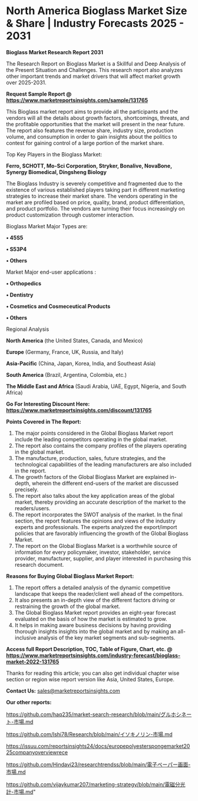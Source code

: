 # North America Bioglass Market Size & Share | Industry Forecasts 2025 - 2031

<strong>Bioglass Market Research Report 2031</strong>

The Research Report on Bioglass Market is a Skillful and Deep Analysis of the Present Situation and Challenges. This research report also analyzes other important trends and market drivers that will affect market growth over 2025-2031.

<strong>Request Sample Report @ <a href=https://www.marketreportsinsights.com/sample/131765>https://www.marketreportsinsights.com/sample/131765</a></strong>

This Bioglass market report aims to provide all the participants and the vendors will all the details about growth factors, shortcomings, threats, and the profitable opportunities that the market will present in the near future. The report also features the revenue share, industry size, production volume, and consumption in order to gain insights about the politics to contest for gaining control of a large portion of the market share.

Top Key Players in the Bioglass Market:

<strong>Ferro, SCHOTT, Mo-Sci Corporation, Stryker, Bonalive, NovaBone, Synergy Biomedical, Dingsheng Biology</strong>

The Bioglass Industry is severely competitive and fragmented due to the existence of various established players taking part in different marketing strategies to increase their market share. The vendors operating in the market are profiled based on price, quality, brand, product differentiation, and product portfolio. The vendors are turning their focus increasingly on product customization through customer interaction.

Bioglass Market Major Types are:

<strong>• 45S5

• S53P4

• Others</strong>

Market Major end-user applications :

<strong>• Orthopedics

• Dentistry

• Cosmetics and Cosmeceutical Products

• Others</strong>

Regional Analysis

</u><strong><b>North America</b></strong> (the United States, Canada, and Mexico)

<strong><b>Europe </b></strong>(Germany, France, UK, Russia, and Italy)

<strong><b>Asia-Pacific</b></strong> (China, Japan, Korea, India, and Southeast Asia)

<strong><b>South America</b></strong> (Brazil, Argentina, Colombia, etc.)

<strong><b>The Middle East and Africa</b></strong> (Saudi Arabia, UAE, Egypt, Nigeria, and South Africa)

<strong>Go For Interesting Discount Here: <a href=https://www.marketreportsinsights.com/discount/131765>https://www.marketreportsinsights.com/discount/131765</a></strong>

<strong>Points Covered in The Report:</strong>
<ol>
  <li>The major points considered in the Global Bioglass Market report include the leading competitors operating in the global market.</li>
  <li>The report also contains the company profiles of the players operating in the global market.</li>
  <li>The manufacture, production, sales, future strategies, and the technological capabilities of the leading manufacturers are also included in the report.</li>
  <li>The growth factors of the Global Bioglass Market are explained in-depth, wherein the different end-users of the market are discussed precisely.</li>
  <li>The report also talks about the key application areas of the global market, thereby providing an accurate description of the market to the readers/users.</li>
  <li>The report incorporates the SWOT analysis of the market. In the final section, the report features the opinions and views of the industry experts and professionals. The experts analyzed the export/import policies that are favorably influencing the growth of the Global Bioglass Market.</li>
  <li>The report on the Global Bioglass Market is a worthwhile source of information for every policymaker, investor, stakeholder, service provider, manufacturer, supplier, and player interested in purchasing this research document.</li>
</ol>
<strong>Reasons for Buying Global Bioglass Market Report:</strong>

<ol>
  <li>The report offers a detailed analysis of the dynamic competitive landscape that keeps the reader/client well ahead of the competitors.</li>
  <li>It also presents an in-depth view of the different factors driving or restraining the growth of the global market.</li>
  <li>The Global Bioglass Market report provides an eight-year forecast evaluated on the basis of how the market is estimated to grow.</li>
  <li>It helps in making aware business decisions by having providing thorough insights insights into the global market and by making an all-inclusive analysis of the key market segments and sub-segments.</li>
</ol>
<strong>Access full Report Description, TOC, Table of Figure, Chart, etc. @ <a href=https://www.marketreportsinsights.com/industry-forecast/bioglass-market-2022-131765>https://www.marketreportsinsights.com/industry-forecast/bioglass-market-2022-131765</a></strong>


Thanks for reading this article; you can also get individual chapter wise section or region wise report version like Asia, United States, Europe.

<strong>Contact Us:</strong>
sales@marketreportsinsights.com

<strong>Our other reports:</strong>

<a href=https://github.com/haq235/market-search-research/blob/main/グルホシネート-市場.md>https://github.com/haq235/market-search-research/blob/main/グルホシネート-市場.md</a>

<a href=https://github.com/Ishi78/Research/blob/main/イソキノリン-市場.md>https://github.com/Ishi78/Research/blob/main/イソキノリン-市場.md</a>

<a href=https://issuu.com/reportsinsights24/docs/europepolyesterspongemarket2025companyoverviewrece>https://issuu.com/reportsinsights24/docs/europepolyesterspongemarket2025companyoverviewrece</a>

<a href=https://github.com/Hindavi23/researchtrendss/blob/main/電子ペーパー画面-市場.md>https://github.com/Hindavi23/researchtrendss/blob/main/電子ペーパー画面-市場.md</a>

<a href=https://github.com/vijaykumar207/marketing-strategy/blob/main/電磁分光計-市場.md>https://github.com/vijaykumar207/marketing-strategy/blob/main/電磁分光計-市場.md</a>"
